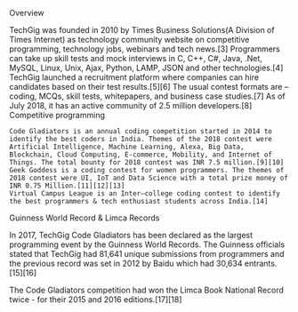 Overview

TechGig was founded in 2010 by Times Business Solutions(A Division of Times Internet) as technology community website on competitive programming, technology jobs, webinars and tech news.[3] Programmers can take up skill tests and mock interviews in C, C++, C#, Java, .Net, MySQL, Linux, Unix, Ajax, Python, LAMP, JSON and other technologies.[4] TechGig launched a recruitment platform where companies can hire candidates based on their test results.[5][6] The usual contest formats are – coding, MCQs, skill tests, whitepapers, and business case studies.[7] As of July 2018, it has an active community of 2.5 million developers.[8]
Competitive programming

    Code Gladiators is an annual coding competition started in 2014 to identify the best coders in India. Themes of the 2018 contest were Artificial Intelligence, Machine Learning, Alexa, Big Data, Blockchain, Cloud Computing, E-commerce, Mobility, and Internet of Things. The total bounty for 2018 contest was INR 7.5 million.[9][10]
    Geek Goddess is a coding contest for women programmers. The themes of 2018 contest were UI, IoT and Data Science with a total prize money of INR 0.75 Million.[11][12][13]
    Virtual Campus League is an Inter–college coding contest to identify the best programmers & tech enthusiast students across India.[14]

Guinness World Record & Limca Records

In 2017, TechGig Code Gladiators has been declared as the largest programming event by the Guinness World Records. The Guinness officials stated that TechGig had 81,641 unique submissions from programmers and the previous record was set in 2012 by Baidu which had 30,634 entrants.[15][16]

The Code Gladiators competition had won the Limca Book National Record twice - for their 2015 and 2016 editions.[17][18] 
